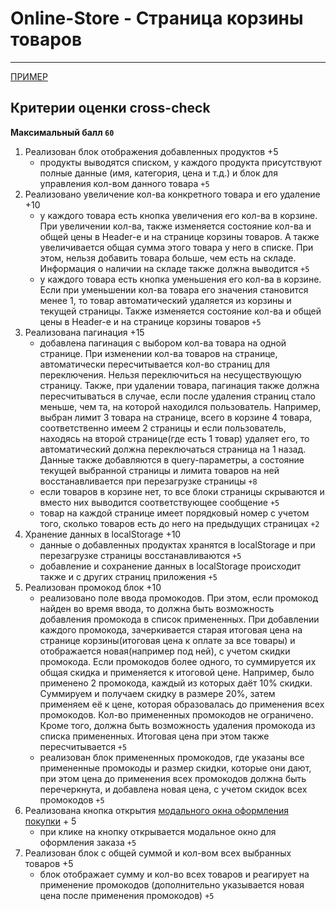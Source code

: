 # Online-Store - Страница корзины товаров

---

[ПРИМЕР](https://online-store-rs.netlify.app/cart)

## Критерии оценки сross-check

**Максимальный балл `60`**

1. Реализован блок отображения добавленных продуктов +5
   - продукты выводятся списком, у каждого продукта присутствуют полные данные (имя, категория, цена и т.д.) и блок для управления кол-вом данного товара `+5`
2. Реализовано увеличение кол-ва конкретного товара и его удаление +10
   - у каждого товара есть кнопка увеличения его кол-ва в корзине. При увеличении кол-ва, также изменяется состояние кол-ва и общей цены в Header-e и на странице корзины товаров. А также увеличивается общая сумма этого товара у него в списке. При этом, нельзя добавить товара больше, чем есть на складе. Информация о наличии на складе также должна выводится `+5`
   - у каждого товара есть кнопка уменьшения его кол-ва в корзине. Если при уменьшении кол-ва товара его значения становится менее 1, то товар автоматический удаляется из корзины и текущей страницы. Также изменяется состояние кол-ва и общей цены в Header-e и на странице корзины товаров `+5`
3. Реализована пагинация +15
   - добавлена пагинация с выбором кол-ва товара на одной странице. При изменении кол-ва товаров на странице, автоматически пересчитывается кол-во страниц для переключения. Нельзя переключиться на несуществующую страницу. Также, при удалении товара, пагинация также должна пересчитываться в случае, если после удаления страниц стало меньше, чем та, на которой находился пользователь. Например, выбран лимит 3 товара на странице, всего в корзине 4 товара, соответственно имеем 2 страницы и если пользователь, находясь на второй странице(где есть 1 товар) удаляет его, то автоматический должна переключаться страница на 1 назад. Данные также добавляются в query-параметры, а состояние текущей выбранной страницы и лимита товаров на ней восстанавливается при перезагрузке страницы `+8`
   - если товаров в корзине нет, то все блоки страницы скрываются и вместо них выводится соответствующее сообщение `+5`
   - товар на каждой странице имеет порядковый номер с учетом того, сколько товаров есть до него на предыдущих страницах `+2`
4. Хранение данных в localStorage +10
   - данные о добавленных продуктах хранятся в localStorage и при перезагрузке страницы восстанавливаются `+5`
   - добавление и сохранение данных в localStorage происходит также и с других страниц приложения `+5`
5. Реализован промокод блок +10
   - реализовано поле ввода промокодов. При этом, если промокод найден во время ввода, то должна быть возможность добавления промокода в список примененных. При добавлении каждого промокода, зачеркивается старая итоговая цена на странице корзины(итоговая цена к оплате за все товары) и отображается новая(например под ней), с учетом скидки промокода. Если промокодов более одного, то суммируется их общая скидка и применяется к итоговой цене. Например, было применено 2 промокода, каждый из которых даёт 10% скидки. Суммируем и получаем скидку в размере 20%, затем применяем её к цене, которая образовалась до применения всех промокодов. Кол-во примененных промокодов не ограничено. Кроме того, должна быть возможность удаления промокода из списка примененных. Итоговая цена при этом также пересчитывается `+5`
   - реализован блок примененных промокодов, где указаны все примененные промокоды и размер скидки, которые они дают, при этом цена до применения всех промокодов должна быть перечеркнута, и добавлена новая цена, с учетом скидок всех промокодов `+5`
6. Реализована кнопка открытия [модального окна оформления покупки](purchase-modal.md) + 5
   - при клике на кнопку открывается модальное окно для оформления заказа `+5`
7. Реализован блок с общей суммой и кол-вом всех выбранных товаров +5
   - блок отображает сумму и кол-во всех товаров и реагирует на применение промокодов (дополнительно указывается новая цена после применения промокодов) `+5`